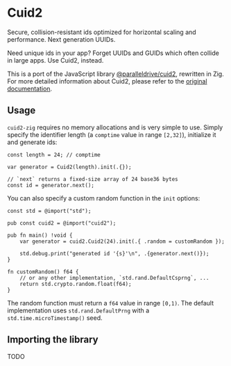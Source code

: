 # Cuid2

Secure, collision-resistant ids optimized for horizontal scaling and performance. Next generation UUIDs.

Need unique ids in your app? Forget UUIDs and GUIDs which often collide in large apps. Use Cuid2, instead.

This is a port of the JavaScript library [@paralleldrive/cuid2](https://github.com/paralleldrive/cuid2), rewritten in Zig. For more detailed information about Cuid2, please refer to the [original documentation](https://github.com/paralleldrive/cuid2/blob/main/README.md).

## Usage

`cuid2-zig` requires no memory allocations and is very simple to use. Simply specify the identifier length (a `comptime` value in range `[2,32]`),
initialize it and generate ids:

```zig
const length = 24; // comptime

var generator = Cuid2(length).init(.{});

// `next` returns a fixed-size array of 24 base36 bytes
const id = generator.next();
```

You can also specify a custom random function in the `init` options:

````zig
const std = @import("std");

pub const cuid2 = @import("cuid2");

pub fn main() !void {
    var generator = cuid2.Cuid2(24).init(.{ .random = customRandom });

    std.debug.print("generated id '{s}'\n", .{generator.next()});
}

fn customRandom() f64 {
    // or any other implementation, `std.rand.DefaultCsprng`, ...
    return std.crypto.random.float(f64);
}
````

The random function must return a `f64` value in range `[0,1)`.  The default implementation uses `std.rand.DefaultPrng` with a `std.time.microTimestamp()` seed.

## Importing the library

TODO


